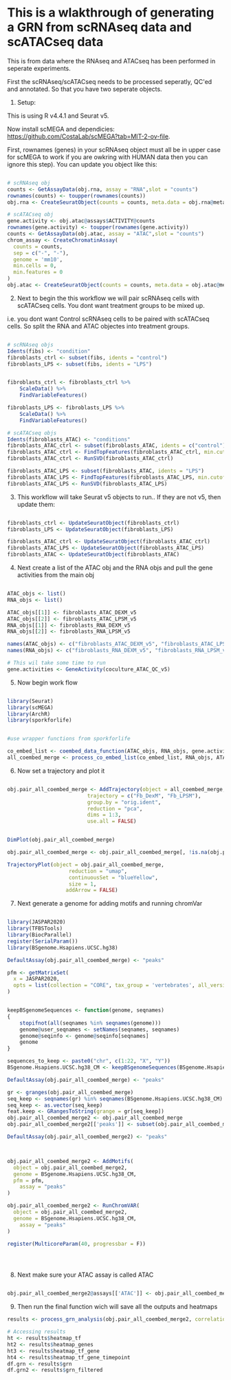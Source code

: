# This is a wlakthrough of generating a GRN from scRNAseq data and scATACseq data

This is from data where the RNAseq and ATACseq has been performed in seperate experiments.

First the scRNAseq/scATACseq needs to be processed seperatly, QC'ed and annotated. So that you have two seperate objects.

1. Setup:

This is using R v4.4.1 and Seurat v5.

Now install scMEGA and dependicies: https://github.com/CostaLab/scMEGA?tab=MIT-2-ov-file. 

First, rownames (genes) in your scRNAseq object must all be in upper case for scMEGA to work if you are owkring with HUMAN data then you can ignore this step). You can update you object like this:

```R

# scRNAseq obj
counts <- GetAssayData(obj.rna, assay = "RNA",slot = "counts")
rownames(counts) <- toupper(rownames(counts))
obj.rna <- CreateSeuratObject(counts = counts, meta.data = obj.rna@meta.data)

# scATACseq obj
gene.activity <- obj.atac@assays$ACTIVITY@counts
rownames(gene.activity) <- toupper(rownames(gene.activity))
counts <- GetAssayData(obj.atac, assay = "ATAC",slot = "counts")
chrom_assay <- CreateChromatinAssay(
  counts = counts,
  sep = c("-", "-"),
  genome = 'mm10',
  min.cells = 0,
  min.features = 0
)
obj.atac <- CreateSeuratObject(counts = counts, meta.data = obj.atac@meta.data, assay = "ATAC")


```

2. Next to begin the this workflow we will pair scRNAseq cells with scATACseq cells. You dont want treatment groups to be mixed up.

i.e. you dont want Control scRNAseq cells to be paired with scATACseq cells. So split the RNA and ATAC objectes into treatment groups.

```R

# scRNAseq objs
Idents(fibs) <- "condition"
fibroblasts_ctrl <- subset(fibs, idents = "control")
fibroblasts_LPS <- subset(fibs, idents = "LPS")


fibroblasts_ctrl <- fibroblasts_ctrl %>%
    ScaleData() %>%
    FindVariableFeatures()

fibroblasts_LPS <- fibroblasts_LPS %>%
    ScaleData() %>%
    FindVariableFeatures()

# scATACseq objs
Idents(fibroblasts_ATAC) <- "conditions"
fibroblasts_ATAC_ctrl <- subset(fibroblasts_ATAC, idents = c("control"))
fibroblasts_ATAC_ctrl <- FindTopFeatures(fibroblasts_ATAC_ctrl, min.cutoff = 'q5')
fibroblasts_ATAC_ctrl <- RunSVD(fibroblasts_ATAC_ctrl)

fibroblasts_ATAC_LPS <- subset(fibroblasts_ATAC, idents = "LPS")
fibroblasts_ATAC_LPS <- FindTopFeatures(fibroblasts_ATAC_LPS, min.cutoff = 'q5')
fibroblasts_ATAC_LPS <- RunSVD(fibroblasts_ATAC_LPS)


```

3. This workflow will take Seurat v5 objects to run.. If they are not v5, then update them:

```R

fibroblasts_ctrl <- UpdateSeuratObject(fibroblasts_ctrl)
fibroblasts_LPS <- UpdateSeuratObject(fibroblasts_LPS)

fibroblasts_ATAC_ctrl <- UpdateSeuratObject(fibroblasts_ATAC_ctrl)
fibroblasts_ATAC_LPS <- UpdateSeuratObject(fibroblasts_ATAC_LPS)
fibroblasts_ATAC <- UpdateSeuratObject(fibroblasts_ATAC)

```

4. Next create a list of the ATAC obj and the RNA objs and pull the gene activities from the main obj

```R

ATAC_objs <- list()
RNA_objs <- list()

ATAC_objs[[1]] <- fibroblasts_ATAC_DEXM_v5
ATAC_objs[[2]] <- fibroblasts_ATAC_LPSM_v5
RNA_objs[[1]] <- fibroblasts_RNA_DEXM_v5
RNA_objs[[2]] <- fibroblasts_RNA_LPSM_v5

names(ATAC_objs) <- c("fibroblasts_ATAC_DEXM_v5", "fibroblasts_ATAC_LPSM_v5")
names(RNA_objs) <- c("fibroblasts_RNA_DEXM_v5", "fibroblasts_RNA_LPSM_v5")

# This wil take some time to run
gene.activities <- GeneActivity(coculture_ATAC_QC_v5)


```


5. Now begin work flow

```R

library(Seurat)
library(scMEGA)
library(ArchR)
library(sporkforlife)


#use wrapper functions from sporkforlife

co_embed_list <- coembed_data_function(ATAC_objs, RNA_objs, gene.activities)
all_coembed_merge <- process_co_embed_list(co_embed_list, RNA_objs, ATAC_objs)

```


6. Now set a trajectory and plot it

```R

obj.pair_all_coembed_merge <- AddTrajectory(object = all_coembed_merge, 
                          trajectory = c("Fb_DexM", "Fb_LPSM"),
                          group.by = "orig.ident", 
                          reduction = "pca",
                          dims = 1:3, 
                          use.all = FALSE)


DimPlot(obj.pair_all_coembed_merge)

obj.pair_all_coembed_merge <- obj.pair_all_coembed_merge[, !is.na(obj.pair_all_coembed_merge$Trajectory)]

TrajectoryPlot(object = obj.pair_all_coembed_merge, 
                    reduction = "umap",
                    continuousSet = "blueYellow",
                    size = 1,
                   addArrow = FALSE)

```


7. Next generate a genome for adding motifs and running chromVar

```R

library(JASPAR2020)
library(TFBSTools)
library(BiocParallel)
register(SerialParam())
library(BSgenome.Hsapiens.UCSC.hg38)

DefaultAssay(obj.pair_all_coembed_merge) <- "peaks"

pfm <- getMatrixSet(
  x = JASPAR2020,
  opts = list(collection = "CORE", tax_group = 'vertebrates', all_versions = FALSE)
)


keepBSgenomeSequences <- function(genome, seqnames)
{
    stopifnot(all(seqnames %in% seqnames(genome)))
    genome@user_seqnames <- setNames(seqnames, seqnames)
    genome@seqinfo <- genome@seqinfo[seqnames]
    genome
}

sequences_to_keep <- paste0("chr", c(1:22, "X", "Y"))
BSgenome.Hsapiens.UCSC.hg38_CM <- keepBSgenomeSequences(BSgenome.Hsapiens.UCSC.hg38, sequences_to_keep)

DefaultAssay(obj.pair_all_coembed_merge) <- "peaks"

gr <- granges(obj.pair_all_coembed_merge)
seq_keep <- seqnames(gr) %in% seqnames(BSgenome.Hsapiens.UCSC.hg38_CM) 
seq_keep <- as.vector(seq_keep)
feat.keep <- GRangesToString(grange = gr[seq_keep])
obj.pair_all_coembed_merge2 <- obj.pair_all_coembed_merge
obj.pair_all_coembed_merge2[['peaks']] <- subset(obj.pair_all_coembed_merge2[["peaks"]], features = feat.keep)

DefaultAssay(obj.pair_all_coembed_merge2) <- "peaks"



obj.pair_all_coembed_merge2 <- AddMotifs(
  object = obj.pair_all_coembed_merge2,
  genome = BSgenome.Hsapiens.UCSC.hg38_CM,
  pfm = pfm,
    assay = "peaks"
)

obj.pair_all_coembed_merge2 <- RunChromVAR(
  object = obj.pair_all_coembed_merge2,
  genome = BSgenome.Hsapiens.UCSC.hg38_CM,
    assay = "peaks"
)

register(MulticoreParam(40, progressbar = F))





```

8. Next make sure your ATAC assay is called ATAC

```R

obj.pair_all_coembed_merge2@assays[['ATAC']] <- obj.pair_all_coembed_merge2@assays[['peaks']]


```


9. Then run the final function wich will save all the outputs and heatmaps

```R
results <- process_grn_analysis(obj.pair_all_coembed_merge2, correlation_threshold = 0.4)

# Accessing results
ht <- results$heatmap_tf
ht2 <- results$heatmap_genes
ht3 <- results$heatmap_tf_gene
ht4 <- results$heatmap_tf_gene_timepoint
df.grn <- results$grn
df.grn2 <- results$grn_filtered

```


